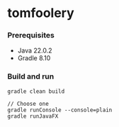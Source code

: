 # tomfoolery

### Prerequisites
- Java 22.0.2
- Gradle 8.10

### Build and run
```
gradle clean build

// Choose one
gradle runConsole --console=plain
gradle runJavaFX
```